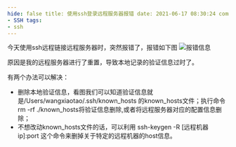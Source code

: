 ```yaml
---
hide: false title: 使用ssh登录远程服务器报错 date: 2021-06-17 08:30:24 comments: true toc: true categories:
- SSH tags:
- ssh
---
```


今天使用ssh远程链接远程服务器时，突然报错了，报错如下图
![报错信息](https://img-blog.csdnimg.cn/20210605093631587.png?x-oss-process=image/watermark,type_ZmFuZ3poZW5naGVpdGk,shadow_10,text_aHR0cHM6Ly9ibG9nLmNzZG4ubmV0L3dlaXhpbl80MDI0Mzg5NA==,size_16,color_FFFFFF,t_70)

原因是我的远程服务器进行了重置，导致本地记录的验证信息过时了。

有两个办法可以解决：

* 删除本地验证信息，看图我们可以知道验证信息就是/Users/wangxiaotao/.ssh/known_hosts 的known_hosts文件；执行命令 rm -rf
  ./known_hosts将验证信息删除,或者将远程服务器对应的配置信息删除；
* 不想改动known_hosts文件的话，可以利用 ssh-keygen -R [远程机器ip]:port 这个命令来删掉关于特定的远程机器的host信息。
